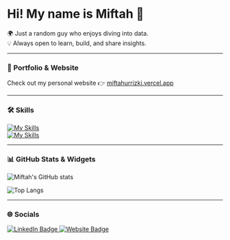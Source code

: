 # Hi! My name is Miftah 👋

🌍 Just a random guy who enjoys diving into data.  
💡 Always open to learn, build, and share insights.  

---

### 🚀 Portfolio & Website
Check out my personal website 👉 [miftahurrizki.vercel.app](https://miftahurrizki.vercel.app)  

---

### 🛠️ Skills

[![My Skills](https://skillicons.dev/icons?i=python,tensorflow,mysql,azure)](https://skillicons.dev)  
[![My Skills](https://skillicons.dev/icons?i=figma,ai,html,css,js)](https://skillicons.dev)  

---

### 📊 GitHub Stats & Widgets

![Miftah's GitHub stats](https://github-readme-stats.vercel.app/api?username=eightubku&show_icons=true&theme=radical)  

![Top Langs](https://github-readme-stats.vercel.app/api/top-langs/?username=eightubku&layout=compact&theme=radical)  

---

### 🌐 Socials

<div id="badges">
  <a href="https://www.linkedin.com/in/miftahurrrizki/">
    <img src="https://img.shields.io/badge/LinkedIn-blue?style=for-the-badge&logo=linkedin&logoColor=white" alt="LinkedIn Badge"/>
  </a>
  <a href="https://miftahurrizki.vercel.app">
    <img src="https://img.shields.io/badge/Website-black?style=for-the-badge&logo=vercel&logoColor=white" alt="Website Badge"/>
  </a>
</div>
